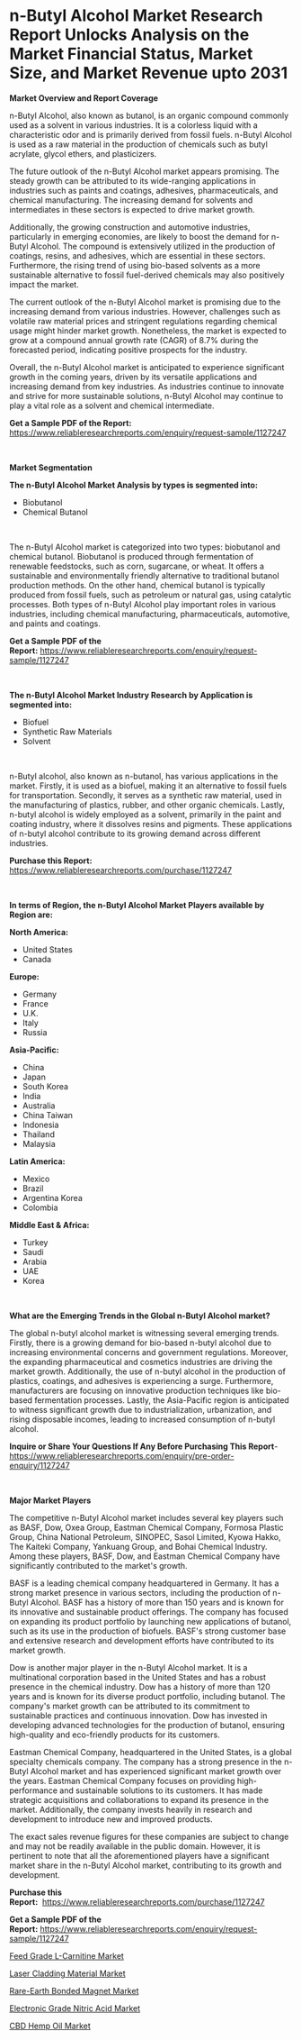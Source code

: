 <p><h1>n-Butyl Alcohol Market Research Report Unlocks Analysis on the Market Financial Status, Market Size, and Market Revenue upto 2031</h1></p><p><strong>Market Overview and Report Coverage</strong></p>
<p><p>n-Butyl Alcohol, also known as butanol, is an organic compound commonly used as a solvent in various industries. It is a colorless liquid with a characteristic odor and is primarily derived from fossil fuels. n-Butyl Alcohol is used as a raw material in the production of chemicals such as butyl acrylate, glycol ethers, and plasticizers.</p><p>The future outlook of the n-Butyl Alcohol market appears promising. The steady growth can be attributed to its wide-ranging applications in industries such as paints and coatings, adhesives, pharmaceuticals, and chemical manufacturing. The increasing demand for solvents and intermediates in these sectors is expected to drive market growth.</p><p>Additionally, the growing construction and automotive industries, particularly in emerging economies, are likely to boost the demand for n-Butyl Alcohol. The compound is extensively utilized in the production of coatings, resins, and adhesives, which are essential in these sectors. Furthermore, the rising trend of using bio-based solvents as a more sustainable alternative to fossil fuel-derived chemicals may also positively impact the market.</p><p>The current outlook of the n-Butyl Alcohol market is promising due to the increasing demand from various industries. However, challenges such as volatile raw material prices and stringent regulations regarding chemical usage might hinder market growth. Nonetheless, the market is expected to grow at a compound annual growth rate (CAGR) of 8.7% during the forecasted period, indicating positive prospects for the industry.</p><p>Overall, the n-Butyl Alcohol market is anticipated to experience significant growth in the coming years, driven by its versatile applications and increasing demand from key industries. As industries continue to innovate and strive for more sustainable solutions, n-Butyl Alcohol may continue to play a vital role as a solvent and chemical intermediate.</p></p>
<p><strong>Get a Sample PDF of the Report:</strong> <a href="https://www.reliableresearchreports.com/enquiry/request-sample/1127247">https://www.reliableresearchreports.com/enquiry/request-sample/1127247</a></p>
<p>&nbsp;</p>
<p><strong>Market Segmentation</strong></p>
<p><strong>The n-Butyl Alcohol Market Analysis by types is segmented into:</strong></p>
<p><ul><li>Biobutanol</li><li>Chemical Butanol</li></ul></p>
<p>&nbsp;</p>
<p><p>The n-Butyl Alcohol market is categorized into two types: biobutanol and chemical butanol. Biobutanol is produced through fermentation of renewable feedstocks, such as corn, sugarcane, or wheat. It offers a sustainable and environmentally friendly alternative to traditional butanol production methods. On the other hand, chemical butanol is typically produced from fossil fuels, such as petroleum or natural gas, using catalytic processes. Both types of n-Butyl Alcohol play important roles in various industries, including chemical manufacturing, pharmaceuticals, automotive, and paints and coatings.</p></p>
<p><strong>Get a Sample PDF of the Report:</strong>&nbsp;<a href="https://www.reliableresearchreports.com/enquiry/request-sample/1127247">https://www.reliableresearchreports.com/enquiry/request-sample/1127247</a></p>
<p>&nbsp;</p>
<p><strong>The n-Butyl Alcohol Market Industry Research by Application is segmented into:</strong></p>
<p><ul><li>Biofuel</li><li>Synthetic Raw Materials</li><li>Solvent</li></ul></p>
<p>&nbsp;</p>
<p><p>n-Butyl alcohol, also known as n-butanol, has various applications in the market. Firstly, it is used as a biofuel, making it an alternative to fossil fuels for transportation. Secondly, it serves as a synthetic raw material, used in the manufacturing of plastics, rubber, and other organic chemicals. Lastly, n-butyl alcohol is widely employed as a solvent, primarily in the paint and coating industry, where it dissolves resins and pigments. These applications of n-butyl alcohol contribute to its growing demand across different industries.</p></p>
<p><strong>Purchase this Report:</strong>&nbsp; <a href="https://www.reliableresearchreports.com/purchase/1127247">https://www.reliableresearchreports.com/purchase/1127247</a></p>
<p>&nbsp;</p>
<p><strong>In terms of Region, the n-Butyl Alcohol Market Players available by Region are:</strong></p>
<p>
    <p> <strong> North America: </strong>
        <ul>
            <li>United States</li>
            <li>Canada</li>
        </ul>
        </p> 
    <p> <strong> Europe: </strong>
        <ul>
            <li>Germany</li>
            <li>France</li>
            <li>U.K.</li>
            <li>Italy</li>
            <li>Russia</li>
        </ul>
        </p> 
    <p> <strong> Asia-Pacific: </strong>
        <ul>
            <li>China</li>
            <li>Japan</li>
            <li>South Korea</li>
            <li>India</li>
            <li>Australia</li>
            <li>China Taiwan</li>
            <li>Indonesia</li>
            <li>Thailand</li>
            <li>Malaysia</li>
        </ul>
        </p> 
    <p> <strong> Latin America: </strong>
        <ul>
            <li>Mexico</li>
            <li>Brazil</li>
            <li>Argentina Korea</li>
            <li>Colombia</li>
        </ul>
        </p> 
    <p> <strong> Middle East & Africa: </strong>
        <ul>
            <li>Turkey</li>
            <li>Saudi</li>
            <li>Arabia</li>
            <li>UAE</li>
            <li>Korea</li>
        </ul>
    </p>
    </p>
<p>&nbsp;</p>
<p><strong>What are the Emerging Trends in the Global n-Butyl Alcohol market?</strong></p>
<p><p>The global n-butyl alcohol market is witnessing several emerging trends. Firstly, there is a growing demand for bio-based n-butyl alcohol due to increasing environmental concerns and government regulations. Moreover, the expanding pharmaceutical and cosmetics industries are driving the market growth. Additionally, the use of n-butyl alcohol in the production of plastics, coatings, and adhesives is experiencing a surge. Furthermore, manufacturers are focusing on innovative production techniques like bio-based fermentation processes. Lastly, the Asia-Pacific region is anticipated to witness significant growth due to industrialization, urbanization, and rising disposable incomes, leading to increased consumption of n-butyl alcohol.</p></p>
<p><strong>Inquire or Share Your Questions If Any Before Purchasing This Report</strong>- <a href="https://www.reliableresearchreports.com/enquiry/pre-order-enquiry/1127247">https://www.reliableresearchreports.com/enquiry/pre-order-enquiry/1127247</a></p>
<p>&nbsp;</p>
<p><strong>Major Market Players</strong></p>
<p><p>The competitive n-Butyl Alcohol market includes several key players such as BASF, Dow, Oxea Group, Eastman Chemical Company, Formosa Plastic Group, China National Petroleum, SINOPEC, Sasol Limited, Kyowa Hakko, The Kaiteki Company, Yankuang Group, and Bohai Chemical Industry. Among these players, BASF, Dow, and Eastman Chemical Company have significantly contributed to the market's growth.</p><p>BASF is a leading chemical company headquartered in Germany. It has a strong market presence in various sectors, including the production of n-Butyl Alcohol. BASF has a history of more than 150 years and is known for its innovative and sustainable product offerings. The company has focused on expanding its product portfolio by launching new applications of butanol, such as its use in the production of biofuels. BASF's strong customer base and extensive research and development efforts have contributed to its market growth.</p><p>Dow is another major player in the n-Butyl Alcohol market. It is a multinational corporation based in the United States and has a robust presence in the chemical industry. Dow has a history of more than 120 years and is known for its diverse product portfolio, including butanol. The company's market growth can be attributed to its commitment to sustainable practices and continuous innovation. Dow has invested in developing advanced technologies for the production of butanol, ensuring high-quality and eco-friendly products for its customers.</p><p>Eastman Chemical Company, headquartered in the United States, is a global specialty chemicals company. The company has a strong presence in the n-Butyl Alcohol market and has experienced significant market growth over the years. Eastman Chemical Company focuses on providing high-performance and sustainable solutions to its customers. It has made strategic acquisitions and collaborations to expand its presence in the market. Additionally, the company invests heavily in research and development to introduce new and improved products.</p><p>The exact sales revenue figures for these companies are subject to change and may not be readily available in the public domain. However, it is pertinent to note that all the aforementioned players have a significant market share in the n-Butyl Alcohol market, contributing to its growth and development.</p></p>
<p><strong>Purchase this Report:</strong>&nbsp;&nbsp;<a href="https://www.reliableresearchreports.com/purchase/1127247">https://www.reliableresearchreports.com/purchase/1127247</a></p>
<p></p>
<p><strong>Get a Sample PDF of the Report:</strong>&nbsp;<a href="https://www.reliableresearchreports.com/enquiry/request-sample/1127247">https://www.reliableresearchreports.com/enquiry/request-sample/1127247</a></p>
<p><p><a href="https://github.com/kipkeeva/Market-Research-Report-List-2/blob/main/feed-grade-l-carnitine-market.md">Feed Grade L-Carnitine Market</a></p><p><a href="https://github.com/marloy8/Market-Research-Report-List-2/blob/main/laser-cladding-material-market.md">Laser Cladding Material Market</a></p><p><a href="https://github.com/provorikovar/Market-Research-Report-List-2/blob/main/rare-earth-bonded-magnet-market.md">Rare-Earth Bonded Magnet Market</a></p><p><a href="https://github.com/aliciawhite5576/Market-Research-Report-List-2/blob/main/electronic-grade-nitric-acid-market.md">Electronic Grade Nitric Acid Market</a></p><p><a href="https://github.com/kuntayevaz/Market-Research-Report-List-2/blob/main/cbd-hemp-oil-market.md">CBD Hemp Oil Market</a></p></p>